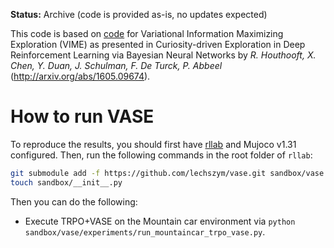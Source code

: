 **Status:** Archive (code is provided as-is, no updates expected)

This code is based on [code](https://github.com/openai/vime) for Variational Information Maximizing Exploration (VIME) as presented in Curiosity-driven Exploration in Deep Reinforcement Learning via Bayesian Neural Networks by *R. Houthooft, X. Chen, Y. Duan, J. Schulman, F. De Turck, P. Abbeel* (http://arxiv.org/abs/1605.09674). 

# How to run VASE

To reproduce the results, you should first have [rllab](https://github.com/rllab/rllab) and Mujoco v1.31 configured. Then, run the following commands in the root folder of `rllab`:

```bash
git submodule add -f https://github.com/lechszym/vase.git sandbox/vase
touch sandbox/__init__.py
```

Then you can do the following:
- Execute TRPO+VASE on the Mountain car environment via `python sandbox/vase/experiments/run_mountaincar_trpo_vase.py`.
